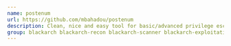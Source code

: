 ```yaml
---
name: postenum
url: https://github.com/mbahadou/postenum
description: Clean, nice and easy tool for basic/advanced privilege escalation techniques.
group: blackarch blackarch-recon blackarch-scanner blackarch-exploitation
---
```

